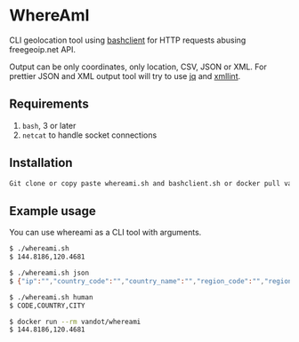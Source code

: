 # WhereAmI

CLI geolocation tool using [bashclient](https://github.com/vandot/bashclient) for HTTP requests abusing freegeoip.net API.

Output can be only coordinates, only location, CSV, JSON or XML. For prettier JSON and XML output tool will try to use [jq](https://stedolan.github.io/jq/) and [xmllint](http://xmlsoft.org/xmllint.html).

## Requirements

  1. `bash`, 3 or later
  2. `netcat` to handle socket connections

## Installation

```sh
Git clone or copy paste whereami.sh and bashclient.sh or docker pull vandot/whereami
```

## Example usage

You can use whereami as a CLI tool with arguments.

```sh
$ ./whereami.sh
$ 144.8186,120.4681

$ ./whereami.sh json
$ {"ip":"","country_code":"","country_name":"","region_code":"","region_name":"","city":"","zip_code":"","time_zone":"","latitude":144.8186,"longitude":120.4681,"metro_code":0}

$ ./whereami.sh human
$ CODE,COUNTRY,CITY

$ docker run --rm vandot/whereami
$ 144.8186,120.4681
```